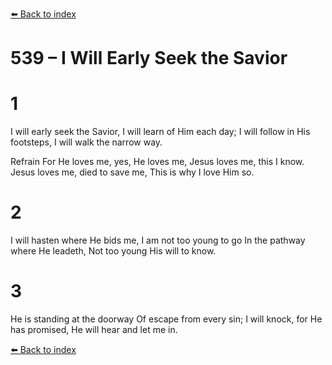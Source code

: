[⬅️ Back to index](../README.md)

# 539 – I Will Early Seek the Savior


# 1
I will early seek the Savior,
I will learn of Him each day;
I will follow in His footsteps,
I will walk the narrow way.

Refrain
For He loves me, yes, He loves me,
Jesus loves me, this I know.
Jesus loves me, died to save me,
This is why I love Him so.

# 2
I will hasten where He bids me,
I am not too young to go
In the pathway where He leadeth,
Not too young His will to know.

# 3
He is standing at the doorway
Of escape from every sin;
I will knock, for He has promised,
He will hear and let me in.

[⬅️ Back to index](../README.md)
